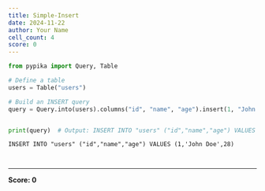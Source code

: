 ```yaml
---
title: Simple-Insert
date: 2024-11-22
author: Your Name
cell_count: 4
score: 0
---
```


```python
from pypika import Query, Table

# Define a table
users = Table("users")

# Build an INSERT query
query = Query.into(users).columns("id", "name", "age").insert(1, "John Doe", 28)



```


```python
print(query)  # Output: INSERT INTO "users" ("id","name","age") VALUES (1,'John Doe',28)
```

    INSERT INTO "users" ("id","name","age") VALUES (1,'John Doe',28)



```python

```


```python

```


---
**Score: 0**
